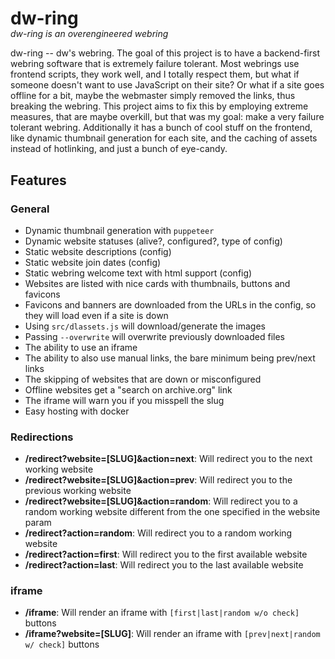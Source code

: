 <h1 style="margin-bottom: -15px;">dw-ring</h1>

*dw-ring is an overengineered webring*

dw-ring -- dw's webring. The goal of this project is to have a backend-first webring software that is extremely failure tolerant. Most webrings use frontend scripts, they work well, and I totally respect them, but what if someone doesn't want to use JavaScript on their site? Or what if a site goes offline for a bit, maybe the webmaster simply removed the links, thus breaking the webring. This project aims to fix this by employing extreme measures, that are maybe overkill, but that was my goal: make a very failure tolerant webring. Additionally it has a bunch of cool stuff on the frontend, like dynamic thumbnail generation for each site, and the caching of assets instead of hotlinking, and just a bunch of eye-candy.

## Features

### General

- Dynamic thumbnail generation with `puppeteer`
- Dynamic website statuses (alive?, configured?, type of config)
- Static website descriptions (config)
- Static website join dates (config)
- Static webring welcome text with html support (config)
- Websites are listed with nice cards with thumbnails, buttons and favicons
- Favicons and banners are downloaded from the URLs in the config, so they will load even if a site is down
- Using `src/dlassets.js` will download/generate the images
- Passing `--overwrite` will overwrite previously downloaded files
- The ability to use an iframe
- The ability to also use manual links, the bare minimum being prev/next links
- The skipping of websites that are down or misconfigured
- Offline websites get a "search on archive.org" link
- The iframe will warn you if you misspell the slug
- Easy hosting with docker

### Redirections

- **/redirect?website=[SLUG]&action=next**: Will redirect you to the next working website
- **/redirect?website=[SLUG]&action=prev**: Will redirect you to the previous working website
- **/redirect?website=[SLUG]&action=random**: Will redirect you to a random working website different from the one specified in the website param
- **/redirect?action=random**: Will redirect you to a random working website
- **/redirect?action=first**: Will redirect you to the first available website
- **/redirect?action=last**: Will redirect you to the last available website

### iframe

- **/iframe**: Will render an iframe with `[first|last|random w/o check]` buttons
- **/iframe?website=[SLUG]**: Will render an iframe with `[prev|next|random w/ check]` buttons
